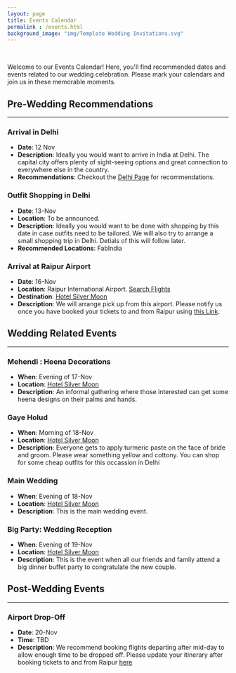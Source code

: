 ```yaml
---
layout: page
title: Events Calendar
permalink : /events.html
background_image: "img/Template Wedding Invitations.svg"
---
```



&nbsp;

Welcome to our Events Calendar! Here, you'll find recommended dates and events related to our wedding celebration. Please mark your calendars and join us in these memorable moments.

## Pre-Wedding Recommendations
***
### Arrival in Delhi
- **Date**: 12 Nov
- **Description**: Ideally you would want to arrive in India at Delhi. The capital city offers plenty of sight-seeing options and great connection to everywhere else in the country.
- **Recommendations**: Checkout the [Delhi Page](https://mazpar.github.io/goingtoIndia/delhi.html) for recommendations.

### Outfit Shopping in Delhi
- **Date**: 13-Nov
- **Location**: To be announced.
- **Description**: Ideally you would want to be done with shopping by this date in case outfits need to be tailored. We will also try to arrange a small shopping trip in Delhi. Detials of this will follow later.
- **Recommended Locations**: FabIndia

### Arrival at Raipur Airport
- **Date**: 16-Nov
- **Location**: Raipur International Airport. [Search Flights](https://www.makemytrip.com/flight/search?tripType=O&itinerary=DEL-RPR-16/11/2024&paxType=A-1_C-0_I-0&cabinClass=E&sTime=1709038112620&forwardFlowRequired=true&mpo=&semType=&intl=false)
- **Destination**: [Hotel Silver Moon](http://www.hotelsilvermoon.com/)
- **Description**: We will arrange pick up from this airport. Please notify us once you have booked your tickets to and from Raipur using [this Link](https://docs.google.com/spreadsheets/d/1h9mWyQekZXURMZcXfFyGt-4aI2gpKfjHPcxJUZ4CoBY/edit?usp=sharing).
  

## Wedding Related Events
***
### Mehendi : Heena Decorations
- **When**: Evening of 17-Nov
- **Location**: [Hotel Silver Moon](http://www.hotelsilvermoon.com/)
- **Description**: An informal gathering where those interested can get some heena designs on their palms and hands.

### Gaye Holud
- **When**: Morning of 18-Nov
- **Location**: [Hotel Silver Moon](http://www.hotelsilvermoon.com/)
- **Description**: Everyone gets to apply turmeric paste on the face of bride and groom. Please wear something yellow and cottony. You can shop for some cheap outfits for this occassion in Delhi

### Main Wedding
- **When**: Evening of 18-Nov
- **Location**: [Hotel Silver Moon](http://www.hotelsilvermoon.com/)
- **Description**: This is the main wedding event.

### Big Party: Wedding Reception
- **When**: Evening of 19-Nov
- **Location**: [Hotel Silver Moon](http://www.hotelsilvermoon.com/)
- **Description**: This is the event when all our friends and family attend a big dinner buffet party to congratulate the new couple.

## Post-Wedding Events
***
### Airport Drop-Off
- **Date**: 20-Nov
- **Time**: TBD
- **Description**: We recommend booking flights departing after mid-day to allow enough time to be dropped off. Please update your itinerary after booking tickets to and from Raipur [here](https://docs.google.com/spreadsheets/d/1h9mWyQekZXURMZcXfFyGt-4aI2gpKfjHPcxJUZ4CoBY/edit?usp=sharing)

